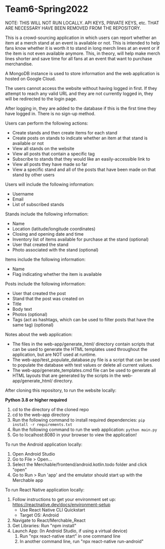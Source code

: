 # Team6-Spring2022

NOTE: THIS WILL NOT RUN LOCALLY. API KEYS, PRIVATE KEYS, etc. THAT ARE NECESSARY HAVE BEEN REMOVED FROM THE REPOSITORY.

This is a crowd-sourcing application in which users can report whether an item at a merch stand at an event is
available or not. This is intended to help fans know whether it is worth it to stand in long merch lines at an
event or if the item is not even available anymore. This, in theory, will help make merch lines shorter and
save time for all fans at an event that want to purchase merchandise.

A MongoDB instance is used to store information and the web application is hosted on Google Cloud.

The users cannot access the website without having logged in first. If they attempt to reach any valid
URL and they are not currently logged in, they will be redirected to the login page.

After logging in, they are added to the database if this is the first time they have logged in. There is
no sign-up method.

Users can perform the following actions:
* Create stands and then create items for each stand
* Create posts on stands to indicate whether an item at that stand is available or not
* View all stands on the website
* View all posts that contain a specific tag
* Subscribe to stands that they would like an easily-accessible link to
* View all posts they have made so far
* View a specific stand and all of the posts that have been made on that stand by other users


Users will include the following information:
* Username
* Email
* List of subscribed stands


Stands include the following information:
* Name
* Location (latitude/longitude coordinates)
* Closing and opening date and time
* Inventory list of items available for purchase at the stand (optional)
* User that created the stand
* Photo associated with the stand (optional)


Items include the following information:
* Name
* Flag indicating whether the item is available


Posts include the following information:
* User that created the post
* Stand that the post was created on
* Title
* Body text
* Photos (optional)
* Tags (act as hashtags, which can be used to filter posts that have the same tag) (optional)


Notes about the web application: 
* The files in the web-app/generate_html/ directory contain scripts that can be used to generate the HTML templates used throughout the application, but are NOT used at runtime.
* The web-app/test_populate_database.py file is a script that can be used to populate the database with test values or delete all current values.
* The web-app/generate_templates.cmd file can be used to generate all HTML layouts that are generated by the scripts in the web-app/generate_html/ directory.


After cloning this repository, to run the website locally:

**Python 3.8 or higher required**

1. cd to the directory of the cloned repo
2. cd to the web-app directory
3. Run the following command to install required dependencies:
   ```pip install -r requirements.txt```
4. Run the following command to run the web application:
   ```python main.py```
5. Go to localhost:8080 in your browser to view the application!


To run the Android application locally:

1. Open Android Studio
2. Go to File > Open...
3. Select the Merchable/frontend/android.kotlin.todo folder and click "open"
4. Go to Run > Run 'app' and the emulator should start up with the Merchable app

To run React Native application locally:
1. Follow instructions to get your environment set up: https://reactnative.dev/docs/environment-setup
   * Use React Native CLI Quickstart
   * Target OS: Android
2. Navigate to React/Merchable_React
3. Get Libraries: Run "npm install"
4. Launch App: (In Android Studio, if using a virtual device)
   1. Run "npx react-native start" in one command line
   2. In another command line, run "npx react-native run-android"

